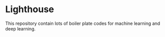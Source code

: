 # Lighthouse
This repository contain lots of boiler plate codes for machine learning and deep learning.
